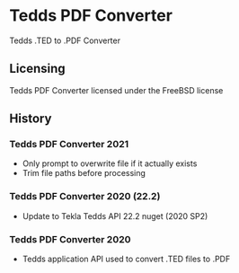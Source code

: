 # Tedds PDF Converter
Tedds .TED to .PDF Converter

## Licensing
Tedds PDF Converter licensed under the FreeBSD license

## History
### Tedds PDF Converter 2021
* Only prompt to overwrite file if it actually exists
* Trim file paths before processing

### Tedds PDF Converter 2020 (22.2)
* Update to Tekla Tedds API 22.2 nuget (2020 SP2)

### Tedds PDF Converter 2020
* Tedds application API used to convert .TED files to .PDF